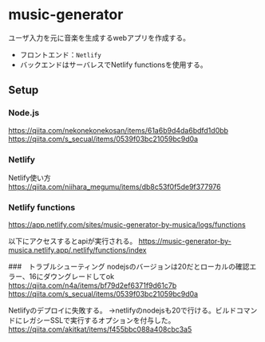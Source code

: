 # music-generator
ユーザ入力を元に音楽を生成するwebアプリを作成する。

- フロントエンド：`Netlify`
- バックエンドはサーバレスでNetlify functionsを使用する。

## Setup
### Node.js

https://qiita.com/nekonekonekosan/items/61a6b9d4da6bdfd1d0bb
https://qiita.com/s_secual/items/0539f03bc21059bc9d0a

### Netlify 
Netlify使い方
https://qiita.com/niihara_megumu/items/db8c53f0f5de9f377976

### Netlify functions
https://app.netlify.com/sites/music-generator-by-musica/logs/functions


以下にアクセスするとapiが実行される。
https://music-generator-by-musica.netlify.app/.netlify/functions/index


###　トラブルシューティング
nodejsのバージョンは20だとローカルの確認エラー、16にダウングレードしてok
https://qiita.com/n4a/items/bf79d2ef6371f9d61c7b
https://qiita.com/s_secual/items/0539f03bc21059bc9d0a

Netlifyのデプロイに失敗する。
→netlifyのnodejsも20で行ける。ビルドコマンドにレガシーSSLで実行するオプションを付与した。
https://qiita.com/akitkat/items/f455bbc088a408cbc3a5
